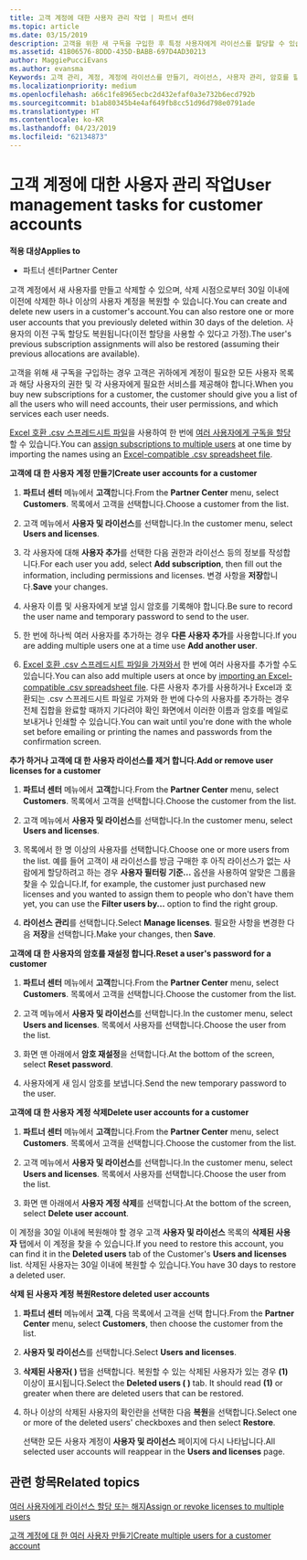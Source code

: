 ```yaml
---
title: 고객 계정에 대한 사용자 관리 작업 | 파트너 센터
ms.topic: article
ms.date: 03/15/2019
description: 고객을 위한 새 구독을 구입한 후 특정 사용자에게 라이선스를 할당할 수 있습니다.
ms.assetid: 41B06576-8DDD-435D-BABB-697D4AD30213
author: MaggiePucciEvans
ms.author: evansma
Keywords: 고객 관리, 계정, 계정에 라이선스를 만들기, 라이선스, 사용자 관리, 암호를 할당, 암호 재설정, 암호 변경
ms.localizationpriority: medium
ms.openlocfilehash: a66c1fe8965ecbc2d432efaf0a3e732b6ecd792b
ms.sourcegitcommit: b1ab80345b4e4af649fb8cc51d96d798e0791ade
ms.translationtype: HT
ms.contentlocale: ko-KR
ms.lasthandoff: 04/23/2019
ms.locfileid: "62134873"
---
```

# <a name="user-management-tasks-for-customer-accounts"></a><span data-ttu-id="200f1-104">고객 계정에 대한 사용자 관리 작업</span><span class="sxs-lookup"><span data-stu-id="200f1-104">User management tasks for customer accounts</span></span>

<span data-ttu-id="200f1-105">**적용 대상**</span><span class="sxs-lookup"><span data-stu-id="200f1-105">**Applies to**</span></span>

-  <span data-ttu-id="200f1-106">파트너 센터</span><span class="sxs-lookup"><span data-stu-id="200f1-106">Partner Center</span></span>



<span data-ttu-id="200f1-107">고객 계정에서 새 사용자를 만들고 삭제할 수 있으며, 삭제 시점으로부터 30일 이내에 이전에 삭제한 하나 이상의 사용자 계정을 복원할 수 있습니다.</span><span class="sxs-lookup"><span data-stu-id="200f1-107">You can create and delete new users in a customer's account.You can also restore one or more user accounts that you previously deleted within 30 days of the deletion.</span></span> <span data-ttu-id="200f1-108">사용자의 이전 구독 할당도 복원됩니다(이전 할당을 사용할 수 있다고 가정).</span><span class="sxs-lookup"><span data-stu-id="200f1-108">The user's previous subscription assignments will also be restored (assuming their previous allocations are available).</span></span>

<span data-ttu-id="200f1-109">고객을 위해 새 구독을 구입하는 경우 고객은 귀하에게 계정이 필요한 모든 사용자 목록과 해당 사용자의 권한 및 각 사용자에게 필요한 서비스를 제공해야 합니다.</span><span class="sxs-lookup"><span data-stu-id="200f1-109">When you buy new subscriptions for a customer,  the customer should give you a list of all the users who will need accounts, their user permissions, and which services each user needs.</span></span>  

<span data-ttu-id="200f1-110">[Excel 호환 .csv 스프레드시트 파일](adding-multiple-users-to-a-customer-account.md)을 사용하여 한 번에 [여러 사용자에게 구독을 할당](bulk-license-provisioning-for-multiple-users.md)할 수 있습니다.</span><span class="sxs-lookup"><span data-stu-id="200f1-110">You can [assign subscriptions to multiple users](bulk-license-provisioning-for-multiple-users.md) at one time by importing the names using an [Excel-compatible .csv spreadsheet file](adding-multiple-users-to-a-customer-account.md).</span></span>

<a href="" id="createuseraccounts"></a>
<span data-ttu-id="200f1-111">**고객에 대 한 사용자 계정 만들기**</span><span class="sxs-lookup"><span data-stu-id="200f1-111">**Create user accounts for a customer**</span></span>

1.  <span data-ttu-id="200f1-112">**파트너 센터** 메뉴에서 **고객**합니다.</span><span class="sxs-lookup"><span data-stu-id="200f1-112">From the **Partner Center** menu, select **Customers**.</span></span> <span data-ttu-id="200f1-113">목록에서 고객을 선택합니다.</span><span class="sxs-lookup"><span data-stu-id="200f1-113">Choose a customer from the list.</span></span>

2.  <span data-ttu-id="200f1-114">고객 메뉴에서 **사용자 및 라이선스**를 선택합니다.</span><span class="sxs-lookup"><span data-stu-id="200f1-114">In the customer menu, select **Users and licenses**.</span></span>

3.  <span data-ttu-id="200f1-115">각 사용자에 대해 **사용자 추가**를 선택한 다음 권한과 라이선스 등의 정보를 작성합니다.</span><span class="sxs-lookup"><span data-stu-id="200f1-115">For each user you add, select **Add subscription**, then fill out the information, including permissions and licenses.</span></span> <span data-ttu-id="200f1-116">변경 사항을 **저장**합니다.</span><span class="sxs-lookup"><span data-stu-id="200f1-116">**Save** your changes.</span></span>

4.  <span data-ttu-id="200f1-117">사용자 이름 및 사용자에게 보낼 임시 암호를 기록해야 합니다.</span><span class="sxs-lookup"><span data-stu-id="200f1-117">Be sure to record the user name and temporary password to send to the user.</span></span> 

5.  <span data-ttu-id="200f1-118">한 번에 하나씩 여러 사용자를 추가하는 경우 **다른 사용자 추가**를 사용합니다.</span><span class="sxs-lookup"><span data-stu-id="200f1-118">If you are adding multiple users one at a time use **Add another user**.</span></span> 

6. <span data-ttu-id="200f1-119">[Excel 호환 .csv 스프레드시트 파일을 가져와서](adding-multiple-users-to-a-customer-account.md) 한 번에 여러 사용자를 추가할 수도 있습니다.</span><span class="sxs-lookup"><span data-stu-id="200f1-119">You can also add multiple users at once by [importing an Excel-compatible .csv spreadsheet file](adding-multiple-users-to-a-customer-account.md).</span></span> <span data-ttu-id="200f1-120">다른 사용자 추가를 사용하거나 Excel과 호환되는 .csv 스프레드시트 파일로 가져와 한 번에 다수의 사용자를 추가하는 경우 전체 집합을 완료할 때까지 기다려야 확인 화면에서 이러한 이름과 암호를 메일로 보내거나 인쇄할 수 있습니다.</span><span class="sxs-lookup"><span data-stu-id="200f1-120">You can wait until you're done with the whole set before emailing or printing the names and passwords from the confirmation screen.</span></span>

<a href="" id="userlicensing"></a>
<span data-ttu-id="200f1-121">**추가 하거나 고객에 대 한 사용자 라이선스를 제거 합니다.**</span><span class="sxs-lookup"><span data-stu-id="200f1-121">**Add or remove user licenses for a customer**</span></span>

1.  <span data-ttu-id="200f1-122">**파트너 센터** 메뉴에서 **고객**합니다.</span><span class="sxs-lookup"><span data-stu-id="200f1-122">From the **Partner Center** menu, select **Customers**.</span></span> <span data-ttu-id="200f1-123">목록에서 고객을 선택합니다.</span><span class="sxs-lookup"><span data-stu-id="200f1-123">Choose the customer from the list.</span></span>

2.  <span data-ttu-id="200f1-124">고객 메뉴에서 **사용자 및 라이선스**를 선택합니다.</span><span class="sxs-lookup"><span data-stu-id="200f1-124">In the customer menu, select **Users and licenses**.</span></span>

3.  <span data-ttu-id="200f1-125">목록에서 한 명 이상의 사용자를 선택합니다.</span><span class="sxs-lookup"><span data-stu-id="200f1-125">Choose one or more users from the list.</span></span> <span data-ttu-id="200f1-126">예를 들어 고객이 새 라이선스를 방금 구매한 후 아직 라이선스가 없는 사람에게 할당하려고 하는 경우 **사용자 필터링 기준...** 옵션을 사용하여 알맞은 그룹을 찾을 수 있습니다.</span><span class="sxs-lookup"><span data-stu-id="200f1-126">If, for example, the customer just purchased new licenses and you wanted to assign them to people who don't have them yet, you can use the **Filter users by...** option to find the right group.</span></span>

4.  <span data-ttu-id="200f1-127">**라이선스 관리**를 선택합니다.</span><span class="sxs-lookup"><span data-stu-id="200f1-127">Select **Manage licenses**.</span></span> <span data-ttu-id="200f1-128">필요한 사항을 변경한 다음 **저장**을 선택합니다.</span><span class="sxs-lookup"><span data-stu-id="200f1-128">Make your changes, then **Save**.</span></span>

<a href="" id="resetpassword"></a>
<span data-ttu-id="200f1-129">**고객에 대 한 사용자의 암호를 재설정 합니다.**</span><span class="sxs-lookup"><span data-stu-id="200f1-129">**Reset a user's password for a customer**</span></span>

1.  <span data-ttu-id="200f1-130">**파트너 센터** 메뉴에서 **고객**합니다.</span><span class="sxs-lookup"><span data-stu-id="200f1-130">From the **Partner Center** menu, select **Customers**.</span></span> <span data-ttu-id="200f1-131">목록에서 고객을 선택합니다.</span><span class="sxs-lookup"><span data-stu-id="200f1-131">Choose the customer from the list.</span></span>

2.  <span data-ttu-id="200f1-132">고객 메뉴에서 **사용자 및 라이선스**를 선택합니다.</span><span class="sxs-lookup"><span data-stu-id="200f1-132">In the customer menu, select **Users and licenses**.</span></span> <span data-ttu-id="200f1-133">목록에서 사용자를 선택합니다.</span><span class="sxs-lookup"><span data-stu-id="200f1-133">Choose the user from the list.</span></span>

3.  <span data-ttu-id="200f1-134">화면 맨 아래에서 **암호 재설정**을 선택합니다.</span><span class="sxs-lookup"><span data-stu-id="200f1-134">At the bottom of the screen, select **Reset password**.</span></span> 

4.  <span data-ttu-id="200f1-135">사용자에게 새 임시 암호를 보냅니다.</span><span class="sxs-lookup"><span data-stu-id="200f1-135">Send the new temporary password to the user.</span></span>

<a href="" id="deleteuseraccounts"></a>
<span data-ttu-id="200f1-136">**고객에 대 한 사용자 계정 삭제**</span><span class="sxs-lookup"><span data-stu-id="200f1-136">**Delete user accounts for a customer**</span></span>

1.  <span data-ttu-id="200f1-137">**파트너 센터** 메뉴에서 **고객**합니다.</span><span class="sxs-lookup"><span data-stu-id="200f1-137">From the **Partner Center** menu, select **Customers**.</span></span> <span data-ttu-id="200f1-138">목록에서 고객을 선택합니다.</span><span class="sxs-lookup"><span data-stu-id="200f1-138">Choose the customer from the list.</span></span>

2.  <span data-ttu-id="200f1-139">고객 메뉴에서 **사용자 및 라이선스**를 선택합니다.</span><span class="sxs-lookup"><span data-stu-id="200f1-139">In the customer menu, select **Users and licenses**.</span></span> <span data-ttu-id="200f1-140">목록에서 사용자를 선택합니다.</span><span class="sxs-lookup"><span data-stu-id="200f1-140">Choose the user from the list.</span></span>

3.  <span data-ttu-id="200f1-141">화면 맨 아래에서 **사용자 계정 삭제**를 선택합니다.</span><span class="sxs-lookup"><span data-stu-id="200f1-141">At the bottom of the screen, select **Delete user account**.</span></span>

<span data-ttu-id="200f1-142">이 계정을 30일 이내에 복원해야 할 경우 고객 **사용자 및 라이선스** 목록의 **삭제된 사용자** 탭에서 이 계정을 찾을 수 있습니다.</span><span class="sxs-lookup"><span data-stu-id="200f1-142">If you need to restore this account, you can find it in the **Deleted users** tab of the Customer's **Users and licenses** list.</span></span> <span data-ttu-id="200f1-143">삭제된 사용자는 30일 이내에 복원할 수 있습니다.</span><span class="sxs-lookup"><span data-stu-id="200f1-143">You have 30 days to restore a deleted user.</span></span>

<a href="" id="restoreuseraccounts"></a>
<span data-ttu-id="200f1-144">**삭제 된 사용자 계정 복원**</span><span class="sxs-lookup"><span data-stu-id="200f1-144">**Restore deleted user accounts**</span></span>

1.  <span data-ttu-id="200f1-145">**파트너 센터** 메뉴에서 **고객**, 다음 목록에서 고객을 선택 합니다.</span><span class="sxs-lookup"><span data-stu-id="200f1-145">From the **Partner Center** menu, select **Customers**, then choose the customer from the list.</span></span>

2.  <span data-ttu-id="200f1-146">**사용자 및 라이선스**를 선택합니다.</span><span class="sxs-lookup"><span data-stu-id="200f1-146">Select **Users and licenses**.</span></span>

3.  <span data-ttu-id="200f1-147">**삭제된 사용자( )** 탭을 선택합니다. 복원할 수 있는 삭제된 사용자가 있는 경우 **(1)** 이상이 표시됩니다.</span><span class="sxs-lookup"><span data-stu-id="200f1-147">Select the **Deleted users ( )** tab. It should read **(1)** or greater when there are deleted users that can be restored.</span></span>

4.  <span data-ttu-id="200f1-148">하나 이상의 삭제된 사용자의 확인란을 선택한 다음 **복원**을 선택합니다.</span><span class="sxs-lookup"><span data-stu-id="200f1-148">Select one or more of the deleted users' checkboxes and then select **Restore**.</span></span>

    <span data-ttu-id="200f1-149">선택한 모든 사용자 계정이 **사용자 및 라이선스** 페이지에 다시 나타납니다.</span><span class="sxs-lookup"><span data-stu-id="200f1-149">All selected user accounts will reappear in the **Users and licenses** page.</span></span>

## <a name="related-topics"></a><span data-ttu-id="200f1-150">관련 항목</span><span class="sxs-lookup"><span data-stu-id="200f1-150">Related topics</span></span>


[<span data-ttu-id="200f1-151">여러 사용자에게 라이선스 할당 또는 해지</span><span class="sxs-lookup"><span data-stu-id="200f1-151">Assign or revoke licenses to multiple users</span></span>](bulk-license-provisioning-for-multiple-users.md)

[<span data-ttu-id="200f1-152">고객 계정에 대 한 여러 사용자 만들기</span><span class="sxs-lookup"><span data-stu-id="200f1-152">Create multiple users for a customer account</span></span>](adding-multiple-users-to-a-customer-account.md)

 

 




